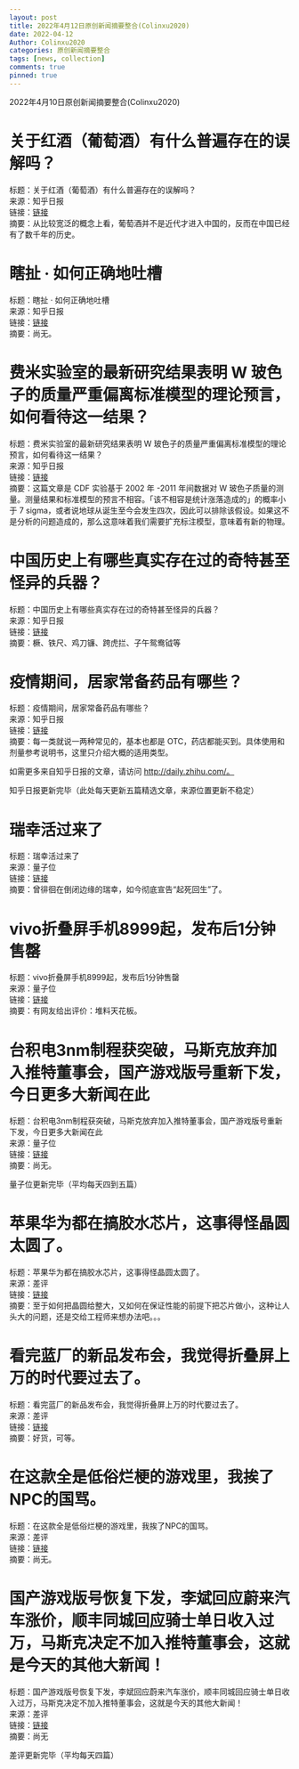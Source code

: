 ```yaml
---
layout: post
title: 2022年4月12日原创新闻摘要整合(Colinxu2020)
date: 2022-04-12
Author: Colinxu2020
categories: 原创新闻摘要整合
tags: [news, collection]
comments: true
pinned: true
--- 
```


2022年4月10日原创新闻摘要整合(Colinxu2020)
<!-- more -->

# 关于红酒（葡萄酒）有什么普遍存在的误解吗？
标题：关于红酒（葡萄酒）有什么普遍存在的误解吗？<br>
来源：知乎日报<br>
链接：[链接](http://daily.zhihu.com/story/9747382)<br>
摘要：从比较宽泛的概念上看，葡萄酒并不是近代才进入中国的，反而在中国已经有了数千年的历史。
 
# 瞎扯 · 如何正确地吐槽
标题：瞎扯 · 如何正确地吐槽<br>
来源：知乎日报<br>
链接：[链接](http://daily.zhihu.com/story/9747401)<br>
摘要：尚无。
 
# 费米实验室的最新研究结果表明 W 玻色子的质量严重偏离标准模型的理论预言，如何看待这一结果？
标题：费米实验室的最新研究结果表明 W 玻色子的质量严重偏离标准模型的理论预言，如何看待这一结果？<br>
来源：知乎日报<br>
链接：[链接](http://daily.zhihu.com/story/9747332)<br>
摘要：这篇文章是 CDF 实验基于 2002 年 -2011 年间数据对 W 玻色子质量的测量。测量结果和标准模型的预言不相容。「该不相容是统计涨落造成的」的概率小于 7 sigma，或者说地球从诞生至今会发生四次，因此可以排除该假设。如果这不是分析的问题造成的，那么这意味着我们需要扩充标注模型，意味着有新的物理。

# 中国历史上有哪些真实存在过的奇特甚至怪异的兵器？
标题：中国历史上有哪些真实存在过的奇特甚至怪异的兵器？<br>
来源：知乎日报<br>
链接：[链接](http://daily.zhihu.com/story/9747433)<br>
摘要：橛、铁尺、鸡刀镰、跨虎拦、子午鸳鸯钺等

# 疫情期间，居家常备药品有哪些？
标题：疫情期间，居家常备药品有哪些？<br>
来源：知乎日报<br>
链接：[链接](http://daily.zhihu.com/story/9747447)<br>
摘要：每一类就说一两种常见的，基本也都是 OTC，药店都能买到。具体使用和剂量参考说明书，这里只介绍大概的适用类型。
 
 如需更多来自知乎日报的文章，请访问 http://daily.zhihu.com/。
 
知乎日报更新完毕（此处每天更新五篇精选文章，来源位置更新不稳定）
 
# 瑞幸活过来了
标题：瑞幸活过来了<br>
来源：量子位<br>
链接：[链接](http://mp.weixin.qq.com/s?__biz=MzIzNjc1NzUzMw==&mid=2247618414&idx=3&sn=c1d2a658908930f2c6395485b3fcca53&chksm=e8d1b81cdfa6310aa89e9973bd64c959fc2c13f3e55c0779db4801b4d9c1a732f959fbb40190)<br>
摘要：曾徘徊在倒闭边缘的瑞幸，如今彻底宣告“起死回生”了。
 
# vivo折叠屏手机8999起，发布后1分钟售罄
标题：vivo折叠屏手机8999起，发布后1分钟售罄<br>
来源：量子位<br>
链接：[链接](http://mp.weixin.qq.com/s?__biz=MzIzNjc1NzUzMw==&mid=2247618414&idx=4&sn=ffaf13ed98790645db58a245a537daff&chksm=e8d1b81cdfa6310a80f5faf0dea2cdfc20a3c50e2e4462a9c4441518a195b96dd2a41228317f)<br>
摘要：有网友给出评价：堆料天花板。

# 台积电3nm制程获突破，马斯克放弃加入推特董事会，国产游戏版号重新下发，今日更多大新闻在此
标题：台积电3nm制程获突破，马斯克放弃加入推特董事会，国产游戏版号重新下发，今日更多大新闻在此<br>
来源：量子位<br>
链接：[链接](http://mp.weixin.qq.com/s?__biz=MzIzNjc1NzUzMw==&mid=2247618414&idx=5&sn=c8460cf11449dc549c55c0fa3c1c04a5&chksm=e8d1b81cdfa6310a4417f29c15f4114c5d817743cceefecc4d86ca1534e815d5e5b8cbba3fb4)<br>
摘要：尚无。

量子位更新完毕（平均每天四到五篇）

#  苹果华为都在搞胶水芯片，这事得怪晶圆太圆了。
标题：苹果华为都在搞胶水芯片，这事得怪晶圆太圆了。<br>
来源：差评<br>
链接：[链接](http://mp.weixin.qq.com/s?__biz=MzA5NDc1NzQ4MA==&mid=2654011492&idx=1&sn=a2f1759fe458d77ce0e70d99e2f0af48&chksm=8b8c1763bcfb9e75e27c924a157bb630e522cdae11e36ccfec4fc0f1725a22e69834ee72125a)<br>
摘要：至于如何把晶圆给整大，又如何在保证性能的前提下把芯片做小，这种让人头大的问题，还是交给工程师来想办法吧。。。
 
# 看完蓝厂的新品发布会，我觉得折叠屏上万的时代要过去了。
标题：看完蓝厂的新品发布会，我觉得折叠屏上万的时代要过去了。<br>
来源：差评<br>
链接：[链接](http://mp.weixin.qq.com/s?__biz=MzA5NDc1NzQ4MA==&mid=2654011492&idx=2&sn=af28ebaf672939e6f5fc7c3c9b9e398a&chksm=8b8c1763bcfb9e75a62dfe8a9cc18d0efe9fa11cda96a978eb6fe90577181aab630c9444ba64)<br>
摘要：好货，可等。

# 在这款全是低俗烂梗的游戏里，我挨了NPC的国骂。
标题：在这款全是低俗烂梗的游戏里，我挨了NPC的国骂。<br>
来源：差评<br>
链接：[链接](http://mp.weixin.qq.com/s?__biz=MzA5NDc1NzQ4MA==&mid=2654011492&idx=3&sn=c44daa25a36323f48dc7995aae5bc0be&chksm=8b8c1763bcfb9e752ea54ec0cfac04b12938008cd470ec78bd092d889ff0c99b118ce7911200)<br>
摘要：尚无。
 
# 国产游戏版号恢复下发，李斌回应蔚来汽车涨价，顺丰同城回应骑士单日收入过万，马斯克决定不加入推特董事会，这就是今天的其他大新闻！
标题：国产游戏版号恢复下发，李斌回应蔚来汽车涨价，顺丰同城回应骑士单日收入过万，马斯克决定不加入推特董事会，这就是今天的其他大新闻！<br>
来源：差评<br>
链接：[链接](http://mp.weixin.qq.com/s?__biz=MzA5NDc1NzQ4MA==&mid=2654011492&idx=6&sn=d7124cc1eee6f6b984433aed23b72335&chksm=8b8c1763bcfb9e758b2500efd523c50cb98551f50c8996fe6b198696e63cedfe10062069b65e)<br>
摘要：尚无
 
差评更新完毕（平均每天四篇）

